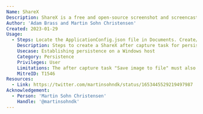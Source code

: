 ```yaml
---
Name: ShareX
Description: ShareX is a free and open-source screenshot and screencast program for Microsoft Windows.
Author: 'Adam Brass and Martin Sohn Christensen'
Created: 2023-01-29
Usage:
  - Steps: Locate the ApplicationConfig.json file in Documents. Create/Modify an object in the "ExternalPrograms" array. Add the payload in the "Path" and "Args" key values. Set the "IsActive" key value to "true". In the "AfterCaptureJob" key, add the value "SaveImageToFile, PerformActions". Optionally set the "HiddenWindow" key value to "true".
    Description: Steps to create a ShareX after capture task for persistence
    Usecase: Establishing persistence on a Windows host
    Category: Persistence
    Privileges: User
    Limitations: The after capture task "Save image to file" must also be enabled.
    MitreID: T1546
Resources:
  - Link: https://twitter.com/martinsohndk/status/1653445529219497987
Acknowledgement:
  - Person: 'Martin Sohn Christensen'
    Handle: '@martinsohndk'
---
```

